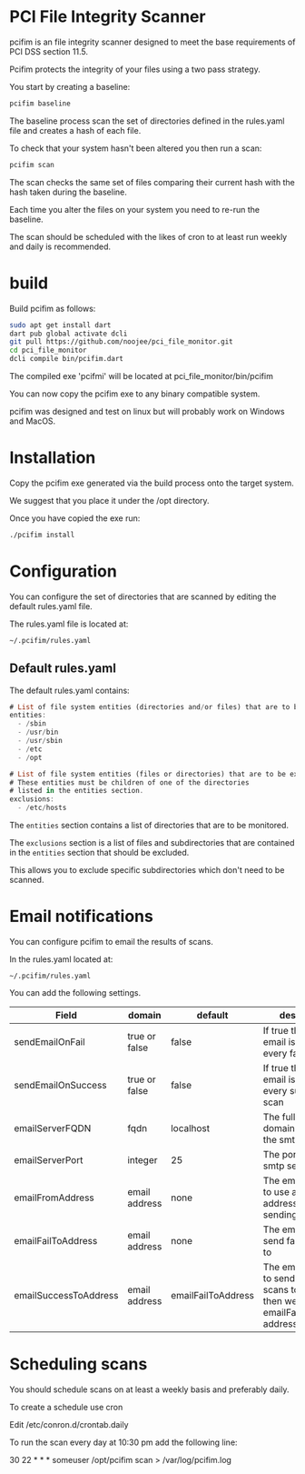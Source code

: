 # PCI File Integrity Scanner

pcifim is an file integrity scanner designed to meet the base requirements of PCI DSS section 11.5.

Pcifim protects the integrity of your files using a two pass strategy.

You start by creating a baseline:

```bash
pcifim baseline
```

The baseline process scan the set of directories defined in the rules.yaml file and
creates a hash of each file.

To check that your system hasn't been altered you then run a scan:

```bash
pcifim scan
```

The scan checks the same set of files comparing their current hash with the
hash taken during the baseline.

Each time you alter the files on your system you need to re-run the baseline.

The scan should be scheduled with the likes of cron to at least run weekly and daily is recommended.



# build
Build pcifim as follows:

```bash
sudo apt get install dart
dart pub global activate dcli
git pull https://github.com/noojee/pci_file_monitor.git
cd pci_file_monitor
dcli compile bin/pcifim.dart
```

The compiled exe 'pcifmi' will be located at pci_file_monitor/bin/pcifim

You can now copy the pcifim exe to any binary compatible system.

pcifim was designed and test on linux but will probably work on Windows and MacOS.


# Installation

Copy the pcifim exe generated via the build process onto the target system.

We suggest that you place it under the /opt directory.

Once you have copied the exe run:

```bash
./pcifim install
```

# Configuration
You can configure the set of directories that are scanned by editing the
default rules.yaml file.

The rules.yaml file is located at:

```~/.pcifim/rules.yaml```

## Default rules.yaml

The default rules.yaml contains:

```dart
# List of file system entities (directories and/or files) that are to be included in the baseline
entities:
  - /sbin
  - /usr/bin
  - /usr/sbin
  - /etc
  - /opt

# List of file system entities (files or directories) that are to be excluded from the baseline.
# These entities must be children of one of the directories
# listed in the entities section.
exclusions:
  - /etc/hosts

```

The `entities` section contains a list of directories that are to be monitored.

The `exclusions` section is a list of files and subdirectories that are contained
in the `entities` section that should be excluded.

This allows you to exclude specific subdirectories which don't need to be scanned.

# Email notifications
You can configure pcifim to email the results of scans.

In the rules.yaml located at:

```~/.pcifim/rules.yaml```

You can add the following settings.

| Field | domain | default | description |
| ----- | ------ | ------- | ----------- |
| sendEmailOnFail| true or false | false | If true then an email is sent after every failed scan |
| sendEmailOnSuccess| true or false | false |  If true then an email is sent after every succesful scan|
| emailServerFQDN| fqdn | localhost | The fully qualified domain name of the smtp server |
| emailServerPort| integer | 25 | The port no. of the smtp server |
| emailFromAddress| email address| none | The email address to use as the 'from' address when sending emails
| emailFailToAddress| email address | none | The email address send failed scans to
| emailSuccessToAddress| email address | emailFailToAddress | The email address to send succesful scans to. If not set then we use the emailFailToAddress address.


# Scheduling scans

You should schedule scans on at least a weekly basis and preferably daily.

To create a schedule use cron

Edit /etc/conron.d/crontab.daily

To run the scan every day at 10:30 pm add the following line:

30   22  *   *   *  someuser  /opt/pcifim scan > /var/log/pcifim.log




